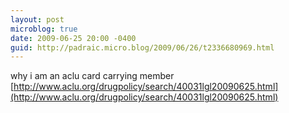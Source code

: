 ```yaml
---
layout: post
microblog: true
date: 2009-06-25 20:00 -0400
guid: http://padraic.micro.blog/2009/06/26/t2336680969.html
---
```

why i am an aclu card carrying member [http://www.aclu.org/drugpolicy/search/40031lgl20090625.html](http://www.aclu.org/drugpolicy/search/40031lgl20090625.html)
